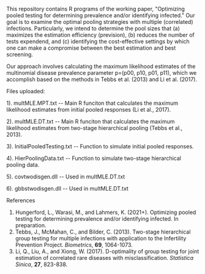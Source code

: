 This repository contains R programs of the working paper, "Optimizing pooled testing for determining prevalence and/or identifying infected." Our goal is to examine the optimal pooling strategies with multiple (correlated) infections. Particularly, we intend to determine the pool sizes that (a) maximizes the estimation efficiency (prevision), (b) reduces the number of tests expendend, and (c) identifying the cost-effective settings by which one can make a compromise between the best estimation and best screening. 

Our approach involves calculating the maximum likelihood estimates of the multinomial disease prevalence parameter p=(p00, p10, p01, p11), which we accomplish based on the methods in Tebbs et al. (2013) and Li et al. (2017).


Files uploaded:

1). multMLE.MPT.txt -- Main R funciton that calculates the maximum likelihood estimates from initial pooled responses (Li et al., 2017).

2). multMLE.DT.txt -- Main R funciton that calculates the maximum likelihood estimates from two-stage hierarchical pooling (Tebbs et al., 2013).

3). InitialPooledTesting.txt -- Function to simulate initial pooled responses.

4). HierPoolingData.txt -- Function to simulate two-stage hierarchical pooling data.

5). covtwodisgen.dll -- Used in multMLE.DT.txt

6). gbbstwodisgen.dll -- Used in multMLE.DT.txt



References
1. Hungerford, L., Warasi, M., and Lahmers, K. (2021+). Optimizing pooled testing for determining prevalence and/or identifying infected. In preparation.
2. Tebbs, J., McMahan, C., and Bilder, C. (2013). Two-stage hierarchical group testing for multiple infections with application to the Infertility Prevention Project. _Biometrics_, **69**, 1064-1073.
3. Li, Q., Liu, A., and Xiong, W. (2017). D-optimality of group testing for joint estimation of correlated rare diseases with misclassification. _Statistica Sinica_, **27**, 823-838.

